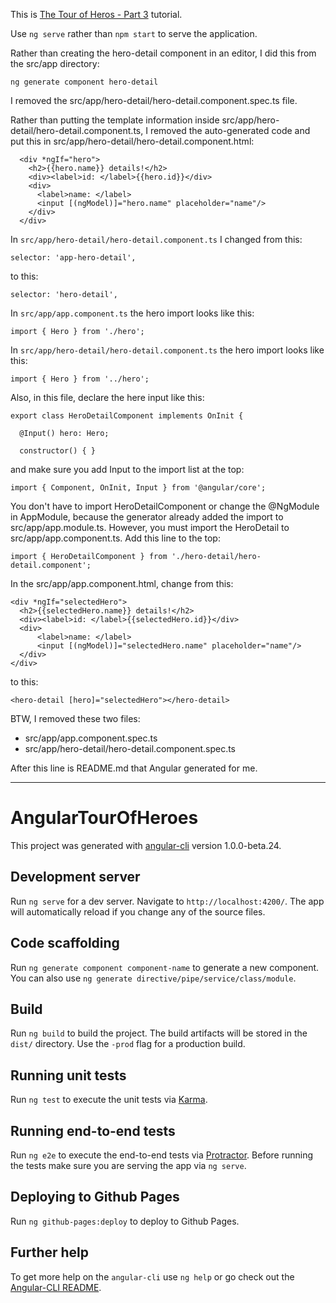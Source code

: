 This is [The Tour of Heros - Part 3](https://angular.io/docs/ts/latest/tutorial/toh-pt3.html) tutorial.

Use `ng serve` rather than `npm start` to serve the application.

Rather than creating the hero-detail component in an editor, I did this from the src/app directory:
```
ng generate component hero-detail
```
I removed the src/app/hero-detail/hero-detail.component.spec.ts file.

Rather than putting the template information inside src/app/hero-detail/hero-detail.component.ts, I removed the auto-generated code and put this in src/app/hero-detail/hero-detail.component.html:
```
  <div *ngIf="hero">
    <h2>{{hero.name}} details!</h2>
    <div><label>id: </label>{{hero.id}}</div>
    <div>
      <label>name: </label>
      <input [(ngModel)]="hero.name" placeholder="name"/>
    </div>
  </div>
```
In `src/app/hero-detail/hero-detail.component.ts` I changed from this:
```
selector: 'app-hero-detail',
```
to this:
```
selector: 'hero-detail',
```
In `src/app/app.component.ts` the hero import looks like this:
```
import { Hero } from './hero';
```
In `src/app/hero-detail/hero-detail.component.ts` the hero import looks like this:
```
import { Hero } from '../hero';
```
Also, in this file, declare the here input like this:
```
export class HeroDetailComponent implements OnInit {

  @Input() hero: Hero;

  constructor() { } 
```
and make sure you add Input to the import list at the top:
```
import { Component, OnInit, Input } from '@angular/core';
```
You don't have to import HeroDetailComponent or change the @NgModule in AppModule, because the generator already added the import to src/app/app.module.ts. However, you must import the HeroDetail to src/app/app.component.ts.  Add this line to the top:

```
import { HeroDetailComponent } from './hero-detail/hero-detail.component';
```
In the src/app/app.component.html, change from this:
```
<div *ngIf="selectedHero">
  <h2>{{selectedHero.name}} details!</h2>
  <div><label>id: </label>{{selectedHero.id}}</div>
  <div>
      <label>name: </label>
      <input [(ngModel)]="selectedHero.name" placeholder="name"/>
  </div>
</div>
```
to this:
```
<hero-detail [hero]="selectedHero"></hero-detail>
```
BTW, I removed these two files:
* src/app/app.component.spec.ts
* src/app/hero-detail/hero-detail.component.spec.ts

After this line is README.md that Angular generated for me.
***
# AngularTourOfHeroes

This project was generated with [angular-cli](https://github.com/angular/angular-cli) version 1.0.0-beta.24.

## Development server
Run `ng serve` for a dev server. Navigate to `http://localhost:4200/`. The app will automatically reload if you change any of the source files.

## Code scaffolding

Run `ng generate component component-name` to generate a new component. You can also use `ng generate directive/pipe/service/class/module`.

## Build

Run `ng build` to build the project. The build artifacts will be stored in the `dist/` directory. Use the `-prod` flag for a production build.

## Running unit tests

Run `ng test` to execute the unit tests via [Karma](https://karma-runner.github.io).

## Running end-to-end tests

Run `ng e2e` to execute the end-to-end tests via [Protractor](http://www.protractortest.org/).
Before running the tests make sure you are serving the app via `ng serve`.

## Deploying to Github Pages

Run `ng github-pages:deploy` to deploy to Github Pages.

## Further help

To get more help on the `angular-cli` use `ng help` or go check out the [Angular-CLI README](https://github.com/angular/angular-cli/blob/master/README.md).
